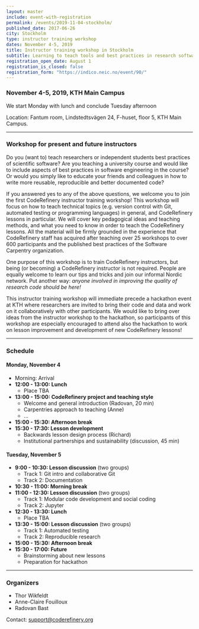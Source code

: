 ```yaml
---
layout: master
include: event-with-registration
permalink: /events/2019-11-04-stockholm/
published_date: 2017-06-26
city: Stockholm
type: instructor training workshop
dates: November 4-5, 2019
title: Instructor training workshop in Stockholm
subtitle: Learning to teach tools and best practices in research software development
registration_open_date: August 1
registration_is_closed: false
registration_form: "https://indico.neic.no/event/90/"
---
```


### November 4-5, 2019, KTH Main Campus

We start Monday with lunch and conclude Tuesday afternoon

Location: Fantum room, Lindstedtsvägen 24, F-huset, floor 5, KTH Main Campus.

---

### Workshop for present and future instructors

Do you (want to) teach researchers or independent students best
practices of scientific software?
Are you teaching a university course and would like to include
aspects of best practices in software engineering in the course?
Or would you simply like to educate your friends and colleagues in
how to write more reusable, reproducible and better documented code?

If you answered yes to any of the above questions, we welcome you to
join the first CodeRefinery instructor training workshop! This workshop
will focus on how to teach technical topics (e.g. version control with
Git, automated testing or programming languages) in general, and
CodeRefinery lessons in particular. We will cover key pedagogical ideas
and teaching methods, and what you need to know in order to teach the
CodeRefinery lessons. All the material will be firmly grounded in the
experience that CodeRefinery staff has acquired after teaching over 25
workshops to over 600 participants and the published best practices of
the Software Carpentry organization.

One purpose of this workshop is to train CodeRefinery instructors, but
being (or becoming) a CodeRefinery instructor is not required.  People
are equally welcome to learn our tips and tricks and join our informal
Nordic network.  Put another way: *anyone involved in improving the
quality of research code should be here!*

This instructor training workshop will immediate precede a hackathon
event at KTH where researchers are invited to bring their code and data
and work on it collaboratively with other participants.
We would like to bring over ideas from the instructor workshop to the
hackathon, so participants of this workshop are especially encouraged
to attend also the hackathon to work on lesson improvement and development
of new CodeRefinery lessons!

---

### Schedule

#### Monday, November 4

- Morning: Arrival
- **12:00 - 13:00: Lunch**
  - Place TBA
- **13:00 - 15:00: CodeRefinery project and teaching style**
  - Welcome and general introduction (Radovan, 20 min)
  - Carpentries approach to teaching (Anne)
  - ...
- **15:00 - 15:30: Afternoon break**
- **15:30 - 17:30: Lesson development**
  - Backwards lesson design process (Richard)
  - Institutional partnerships and sustainability (discussion, 45 min)

#### Tuesday, November 5

- **9:00 - 10:30: Lesson discussion** (two groups)
  - Track 1: Git intro and collaborative Git
  - Track 2: Documentation
- **10:30 - 11:00: Morning break**
- **11:00 - 12:30: Lesson discussion** (two groups)
  - Track 1: Modular code development and social coding
  - Track 2: Jupyter
- **12:30 - 13:30: Lunch**
  - Place TBA
- **13:30 - 15:00: Lesson discussion** (two groups)
  - Track 1: Automated testing
  - Track 2: Reproducible research
- **15:00 - 15:30: Afternoon break**
- **15:30 - 17:00: Future**
  - Brainstorming about new lessons
  - Preparation for hackathon

---

### Organizers

- Thor Wikfeldt
- Anne-Claire Fouilloux
- Radovan Bast

Contact: support@coderefinery.org
